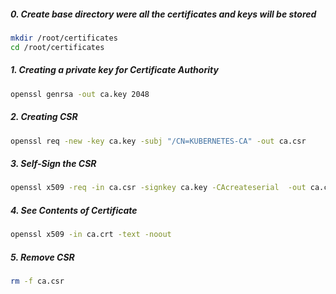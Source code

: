 ##### 0. Create base directory were all the certificates and keys will be stored

```sh
mkdir /root/certificates
cd /root/certificates
```

##### 1. Creating a private key for Certificate Authority
```sh
openssl genrsa -out ca.key 2048
```
##### 2. Creating CSR
```sh
openssl req -new -key ca.key -subj "/CN=KUBERNETES-CA" -out ca.csr
```
##### 3. Self-Sign the CSR
```sh
openssl x509 -req -in ca.csr -signkey ca.key -CAcreateserial  -out ca.crt -days 1000
```
##### 4. See Contents of Certificate
```sh
openssl x509 -in ca.crt -text -noout
```
##### 5. Remove CSR
```sh
rm -f ca.csr
```
